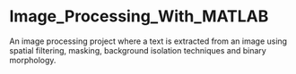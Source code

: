 # Image_Processing_With_MATLAB
An image processing project where a text is extracted from an image using spatial filtering, masking, background isolation techniques and binary morphology.
